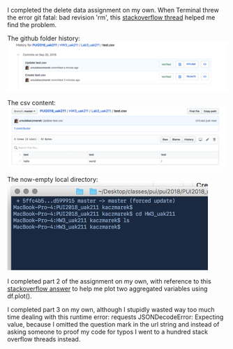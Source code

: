 I completed the delete data assignment on my own. 
When Terminal threw the error  git fatal: bad revision 'rm',
this [stackoverflow thread](https://stackoverflow.com/questions/32715034/removing-files-from-git-history-bad-revision-error)
helped me find the problem.

The github folder history:
![](history.png)

The csv content:
![](test.png)

The now-empty local directory:
![](empty_dir.png)

I completed part 2 of the assignment on my own, with reference to this [stackoverflow answer](https://stackoverflow.com/questions/13872533/plot-different-dataframes-in-the-same-figure#13873014) to help me plot two aggregated variables using df.plot().

I completed part 3 on my own, although I stupidly wasted way too much time dealing with this runtime error: requests JSONDecodeError: Expecting value, because I omitted the question mark in the url string and instead of asking someone to proof my code for typos I went to a hundred stack overflow threads instead. 
